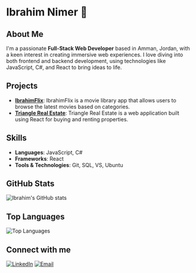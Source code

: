# Ibrahim Nimer :wave:
## About Me
I'm a passionate **Full-Stack Web Developer** based in Amman, Jordan, with a keen interest in creating immersive web experiences. I love diving into both frontend and backend development, using technologies like JavaScript, C#, and React to bring ideas to life.

## Projects
- **[IbrahimFlix](https://silly-mousse-6d9c8f.netlify.app/)**: IbrahimFlix is a movie library app that allows users to browse the latest movies based on categories.
- **[Triangle Real Estate](https://curious-clafoutis-499a1c.netlify.app/)**: Triangle Real Estate is a web application built using React for buying and renting properties.

## Skills
- **Languages**: JavaScript, C#
- **Frameworks**: React
- **Tools & Technologies**: Git, SQL, VS, Ubuntu

## GitHub Stats
![Ibrahim's GitHub stats](https://github-readme-stats.vercel.app/api?username=IbrahimNimer&show_icons=true&theme=radical)

## Top Languages
![Top Languages](https://github-readme-stats.vercel.app/api/top-langs/?username=IbrahimNimer&layout=compact&theme=radical)

## Connect with me
[![LinkedIn](https://img.shields.io/badge/LinkedIn-blue?style=for-the-badge&logo=linkedin&logoColor=white)](https://www.linkedin.com/in/ibrahimnimer/)
[![Email](https://img.shields.io/badge/Email-red?style=for-the-badge&logo=gmail&logoColor=white)](mailto:ibrahimnimer25@gmail.com)

